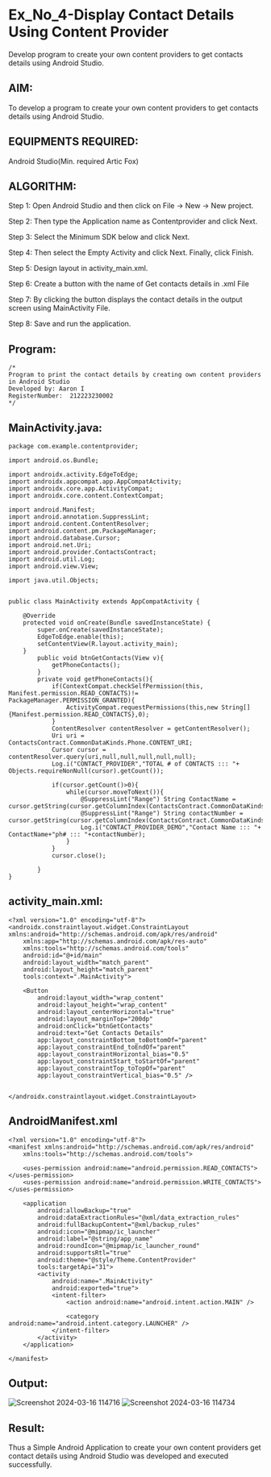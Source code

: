 
# Ex_No_4-Display Contact Details Using Content Provider

Develop program to create your own content providers to get contacts details using Android Studio.

## AIM:
To develop a program to create your own content providers to get contacts details using Android Studio.

## EQUIPMENTS REQUIRED:

Android Studio(Min. required Artic Fox)


## ALGORITHM:
Step 1: Open Android Studio and then click on File -> New -> New project.

Step 2: Then type the Application name as Contentprovider and click Next.

Step 3: Select the Minimum SDK below and click Next.

Step 4: Then select the Empty Activity and click Next. Finally, click Finish.

Step 5: Design layout in activity_main.xml.

Step 6: Create a button with the name of Get contacts details in .xml File

Step 7: By clicking the button displays the contact details in the output screen using MainActivity File.

Step 8: Save and run the application.


## Program:
 ```
/*
Program to print the contact details by creating own content providers in Android Studio
Developed by: Aaron I
RegisterNumber:  212223230002
*/
```

## MainActivity.java:
```
package com.example.contentprovider;

import android.os.Bundle;

import androidx.activity.EdgeToEdge;
import androidx.appcompat.app.AppCompatActivity;
import androidx.core.app.ActivityCompat;
import androidx.core.content.ContextCompat;

import android.Manifest;
import android.annotation.SuppressLint;
import android.content.ContentResolver;
import android.content.pm.PackageManager;
import android.database.Cursor;
import android.net.Uri;
import android.provider.ContactsContract;
import android.util.Log;
import android.view.View;

import java.util.Objects;


public class MainActivity extends AppCompatActivity {

    @Override
    protected void onCreate(Bundle savedInstanceState) {
        super.onCreate(savedInstanceState);
        EdgeToEdge.enable(this);
        setContentView(R.layout.activity_main);
    }
        public void btnGetContacts(View v){
            getPhoneContacts();
        }
        private void getPhoneContacts(){
            if(ContextCompat.checkSelfPermission(this, Manifest.permission.READ_CONTACTS)!= PackageManager.PERMISSION_GRANTED){
                ActivityCompat.requestPermissions(this,new String[]{Manifest.permission.READ_CONTACTS},0);
            }
            ContentResolver contentResolver = getContentResolver();
            Uri uri = ContactsContract.CommonDataKinds.Phone.CONTENT_URI;
            Cursor cursor = contentResolver.query(uri,null,null,null,null,null);
            Log.i("CONTACT_PROVIDER","TOTAL # of CONTACTS ::: "+ Objects.requireNonNull(cursor).getCount());

            if(cursor.getCount()>0){
                while(cursor.moveToNext()){
                    @SuppressLint("Range") String ContactName = cursor.getString(cursor.getColumnIndex(ContactsContract.CommonDataKinds.Phone.DISPLAY_NAME));
                    @SuppressLint("Range") String contactNumber = cursor.getString(cursor.getColumnIndex(ContactsContract.CommonDataKinds.Phone.NUMBER));
                    Log.i("CONTACT_PROVIDER_DEMO","Contact Name ::: "+ ContactName+"ph# ::: "+contactNumber);
                }
            }
            cursor.close();

        }
}
```

## activity_main.xml:
```
<?xml version="1.0" encoding="utf-8"?>
<androidx.constraintlayout.widget.ConstraintLayout xmlns:android="http://schemas.android.com/apk/res/android"
    xmlns:app="http://schemas.android.com/apk/res-auto"
    xmlns:tools="http://schemas.android.com/tools"
    android:id="@+id/main"
    android:layout_width="match_parent"
    android:layout_height="match_parent"
    tools:context=".MainActivity">

    <Button
        android:layout_width="wrap_content"
        android:layout_height="wrap_content"
        android:layout_centerHorizontal="true"
        android:layout_marginTop="200dp"
        android:onClick="btnGetContacts"
        android:text="Get Contacts Details"
        app:layout_constraintBottom_toBottomOf="parent"
        app:layout_constraintEnd_toEndOf="parent"
        app:layout_constraintHorizontal_bias="0.5"
        app:layout_constraintStart_toStartOf="parent"
        app:layout_constraintTop_toTopOf="parent"
        app:layout_constraintVertical_bias="0.5" />


</androidx.constraintlayout.widget.ConstraintLayout>
```

## AndroidManifest.xml
```
<?xml version="1.0" encoding="utf-8"?>
<manifest xmlns:android="http://schemas.android.com/apk/res/android"
    xmlns:tools="http://schemas.android.com/tools">

    <uses-permission android:name="android.permission.READ_CONTACTS"></uses-permission>
    <uses-permission android:name="android.permission.WRITE_CONTACTS"></uses-permission>

    <application
        android:allowBackup="true"
        android:dataExtractionRules="@xml/data_extraction_rules"
        android:fullBackupContent="@xml/backup_rules"
        android:icon="@mipmap/ic_launcher"
        android:label="@string/app_name"
        android:roundIcon="@mipmap/ic_launcher_round"
        android:supportsRtl="true"
        android:theme="@style/Theme.ContentProvider"
        tools:targetApi="31">
        <activity
            android:name=".MainActivity"
            android:exported="true">
            <intent-filter>
                <action android:name="android.intent.action.MAIN" />

                <category android:name="android.intent.category.LAUNCHER" />
            </intent-filter>
        </activity>
    </application>

</manifest>
```

## Output:
![Screenshot 2024-03-16 114716](https://github.com/Aaron-I/Ex_4_Content/assets/139863034/9dbba728-c536-4abe-b468-3a8cfc1ef857)
![Screenshot 2024-03-16 114734](https://github.com/Aaron-I/Ex_4_Content/assets/139863034/04108465-9002-4775-84b7-fdc8ac3c311c)



## Result:
Thus a Simple Android Application to create your own content providers get contact details using Android Studio was developed and executed successfully.
